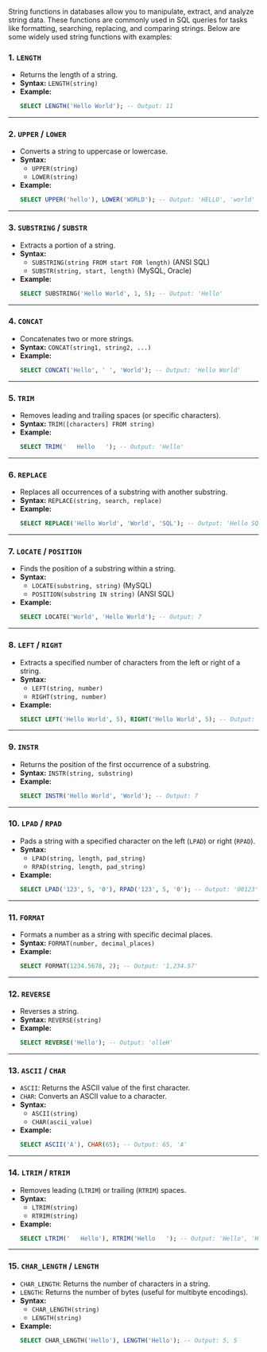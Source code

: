 String functions in databases allow you to manipulate, extract, and analyze string data. These functions are commonly used in SQL queries for tasks like formatting, searching, replacing, and comparing strings. Below are some widely used string functions with examples:

### **1. `LENGTH`**

- Returns the length of a string.
- **Syntax:** `LENGTH(string)`
- **Example:**
  ```sql
  SELECT LENGTH('Hello World'); -- Output: 11
  ```

---

### **2. `UPPER` / `LOWER`**

- Converts a string to uppercase or lowercase.
- **Syntax:**
  - `UPPER(string)`
  - `LOWER(string)`
- **Example:**
  ```sql
  SELECT UPPER('hello'), LOWER('WORLD'); -- Output: 'HELLO', 'world'
  ```

---

### **3. `SUBSTRING` / `SUBSTR`**

- Extracts a portion of a string.
- **Syntax:**
  - `SUBSTRING(string FROM start FOR length)` (ANSI SQL)
  - `SUBSTR(string, start, length)` (MySQL, Oracle)
- **Example:**
  ```sql
  SELECT SUBSTRING('Hello World', 1, 5); -- Output: 'Hello'
  ```

---

### **4. `CONCAT`**

- Concatenates two or more strings.
- **Syntax:** `CONCAT(string1, string2, ...)`
- **Example:**
  ```sql
  SELECT CONCAT('Hello', ' ', 'World'); -- Output: 'Hello World'
  ```

---

### **5. `TRIM`**

- Removes leading and trailing spaces (or specific characters).
- **Syntax:** `TRIM([characters] FROM string)`
- **Example:**
  ```sql
  SELECT TRIM('   Hello   '); -- Output: 'Hello'
  ```

---

### **6. `REPLACE`**

- Replaces all occurrences of a substring with another substring.
- **Syntax:** `REPLACE(string, search, replace)`
- **Example:**
  ```sql
  SELECT REPLACE('Hello World', 'World', 'SQL'); -- Output: 'Hello SQL'
  ```

---

### **7. `LOCATE` / `POSITION`**

- Finds the position of a substring within a string.
- **Syntax:**
  - `LOCATE(substring, string)` (MySQL)
  - `POSITION(substring IN string)` (ANSI SQL)
- **Example:**
  ```sql
  SELECT LOCATE('World', 'Hello World'); -- Output: 7
  ```

---

### **8. `LEFT` / `RIGHT`**

- Extracts a specified number of characters from the left or right of a string.
- **Syntax:**
  - `LEFT(string, number)`
  - `RIGHT(string, number)`
- **Example:**
  ```sql
  SELECT LEFT('Hello World', 5), RIGHT('Hello World', 5); -- Output: 'Hello', 'World'
  ```

---

### **9. `INSTR`**

- Returns the position of the first occurrence of a substring.
- **Syntax:** `INSTR(string, substring)`
- **Example:**
  ```sql
  SELECT INSTR('Hello World', 'World'); -- Output: 7
  ```

---

### **10. `LPAD` / `RPAD`**

- Pads a string with a specified character on the left (`LPAD`) or right (`RPAD`).
- **Syntax:**
  - `LPAD(string, length, pad_string)`
  - `RPAD(string, length, pad_string)`
- **Example:**
  ```sql
  SELECT LPAD('123', 5, '0'), RPAD('123', 5, '0'); -- Output: '00123', '12300'
  ```

---

### **11. `FORMAT`**

- Formats a number as a string with specific decimal places.
- **Syntax:** `FORMAT(number, decimal_places)`
- **Example:**
  ```sql
  SELECT FORMAT(1234.5678, 2); -- Output: '1,234.57'
  ```

---

### **12. `REVERSE`**

- Reverses a string.
- **Syntax:** `REVERSE(string)`
- **Example:**
  ```sql
  SELECT REVERSE('Hello'); -- Output: 'olleH'
  ```

---

### **13. `ASCII` / `CHAR`**

- `ASCII`: Returns the ASCII value of the first character.
- `CHAR`: Converts an ASCII value to a character.
- **Syntax:**
  - `ASCII(string)`
  - `CHAR(ascii_value)`
- **Example:**
  ```sql
  SELECT ASCII('A'), CHAR(65); -- Output: 65, 'A'
  ```

---

### **14. `LTRIM` / `RTRIM`**

- Removes leading (`LTRIM`) or trailing (`RTRIM`) spaces.
- **Syntax:**
  - `LTRIM(string)`
  - `RTRIM(string)`
- **Example:**
  ```sql
  SELECT LTRIM('   Hello'), RTRIM('Hello   '); -- Output: 'Hello', 'Hello'
  ```

---

### **15. `CHAR_LENGTH` / `LENGTH`**

- `CHAR_LENGTH`: Returns the number of characters in a string.
- `LENGTH`: Returns the number of bytes (useful for multibyte encodings).
- **Syntax:**
  - `CHAR_LENGTH(string)`
  - `LENGTH(string)`
- **Example:**
  ```sql
  SELECT CHAR_LENGTH('Hello'), LENGTH('Hello'); -- Output: 5, 5
  ```
